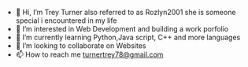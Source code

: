 - 👋 Hi, I’m Trey Turner also referred to as Rozlyn2001 she is someone special i encountered in my life
- 👀 I’m interested in Web Development and building a work porfolio
- 🌱 I’m currently learning Python,Java script, C++ and more languages
- 💞️ I’m looking to collaborate on Websites
- 📫 How to reach me turnertrey78@gmail.com

<!---
Rozlyn2001/Rozlyn2001 is a ✨ special ✨ repository because its `README.md` (this file) appears on your GitHub profile.
You can click the Preview link to take a look at your changes.
--->
